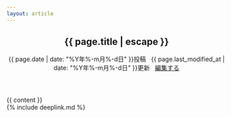 ```yaml
---
layout: article
---
```

<article class="post" itemscope itemtype="http://schema.org/BlogPosting">
<header class="post-header">
<h1 itemprop="name headline">{{ page.title | escape }}</h1>
<p class="meta">
{{ page.date | date: "%Y年%-m月%-d日" }}投稿
&nbsp;
{{ page.last_modified_at | date: "%Y年%-m月%-d日" }}更新
&nbsp;
<i class="fas fa-pencil-alt"></i>
<a href="https://github.com/kikuzukikai/mvxtheme/blob/master/{{ page.path }}" alt="Edit">
編集する
</a>
</p>
</header>
<div class="post-content" itemprop="articleBody">
{{ content }}
</div>
</article>
{% include deeplink.md %}
